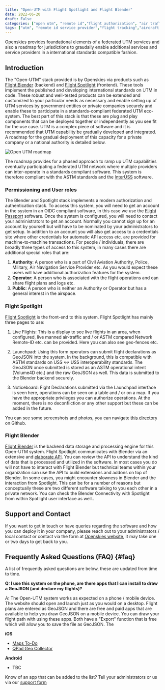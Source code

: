 ```yaml
---
title: "Open-UTM with Flight Spotlight and Flight Blender"
date: 2022-06-20
draft: False
categories: ["open utm", "remote id","flight authorization", "air traffic"]
tags: ["utm", "remote id service provider","flight tracking","aircraft surveillance","interuss"]
---
```


Openskies provides foundational elements of a federated UTM services and also a roadmap for jurisdictions to graudally enable additional services and service providers in a international standards compatible fashion.
<!--more-->

## Introduction
The "Open-UTM" stack provided is by Openskies via products such as [Flight Blender](https://flightblender.com) (backend) and [Flight Spotlight](https://flightspotlight.com) (frontend). These tools implement the published and developing international standards on UTM in code. These robust and well-tested products can be extended and customized to your particular needs as necessary and enable setting up of UTM services by government entities or private companies securely and enable these to participate in a standards-compliant federated UTM eco-system. The best part of this stack is that these are plug and play components that can be deployed together or independently as you see fit for the use case. UTM is a complex piece of software and it is recommended that UTM capability be gradually developed and integrated. A roadmap for the gradual deployment of this capacity for a private company or a national authority is detailed below. 

![Open UTM roadmap](/images/open-utm.roadmap.png)

The roadmap provides for a phased approach to ramp up UTM capabilities eventually participating a federated UTM network where multiple providers can inter-operate in a standards compliant software. This system is therefore compliant with the ASTM standards and the [InterUSS](https://interuss.org) software. 

### Permissioning and User roles
The Blender and Spotlight stack implements a modern authorization and authentication stack. To access this system, you will need to get an account in the system in an OIDC compliant software, in this case we use the [Flight Passport](https://id.openskies.sh) software. Once the system is configured, you will need to contact your administrators to get an account. Normally you cannot sign up for an account by yourself but will have to be nominated by your administrators to get setup. In addition to an account you will also get access to a credentials site where other credentials for automatic API access etc. are provided for machine-to-machine transactions. For people / individuals, there are broadly three types of access to this system, in many cases there are additional special roles that are: 

1. **Authority**: A person who is a part of Civil Aviation Authority, Police, Military, Air Navigation Service Provider etc. As you would expect these users will have additional authorization features for the system. 
2. **Operator**: A person who is associated with the flight operations and can share flight plans and logs etc. 
3. **Public**: A person who is neither an Authority or Operator but has a general interest in the airspace. 

### Flight Spotlight
[Flight Spotlight](https://flightspotlight.com) is the front-end to this system. Flight Spotlight has mainly three pages to use: 

1. Live Flights: This is a display to see live flights in an area, when configured, live manned air-traffic and / or ASTM compared Network Remote-ID etc. can be provided. Here you can also see geo-fences etc. 

2. Launchpad: Using this form operators can submit flight declarations as GeoJSON into the system. In the background, this is compatible with ASTM standards on USS <-> USS interoperability standards. The GeoJSON once submitted is stored as an ASTM operational intent (Volume4D etc.) and the raw GeoJSON as well. This data is submitted to the Blender backend securely. 

3. Noticeboard: Fight Declarations submitted via the Launchpad interface is seen here, operations can be seen on a table and / or on a map. If you have the appropriate privileges you can authorize operations. At the moment, there is no deconfliction or any other support but these can be added in the future. 

You can see some screenshots and photos, you can navigate [this directory](https://github.com/openskies-sh/flight-spotlight/tree/master/images/screenshots) on Github.

### Flight Blender
[Flight Blender](https://flightblender.com) is the backend data storage and processing engine for this Open-UTM system. Flight Spotlight communicates with Blender via an extensive and <a href="http://redocly.github.io/redoc/?url=https://raw.githubusercontent.com/openskies-sh/flight-blender/master/api/flight-blender-1.0.0-resolved.yaml">elaborate API</a>. You can review the API to understand the kind of data that is processed and utilized in the software. In most cases you do will not have to interact with Flight Blender but technical teams within your organization can use the API to build extensions and addons on top of Blender. Iin some cases, you might encounter slowness in Blender and the interaction from Spotlight. This can be for a number of reasons but conceptually these are two different software talking to you each other in a private network. You can check the Blender Connectivity with Spotlight from within Spotlight user interface as well.. 

## Support and Contact 
If you want to get in touch or have queries regarding the software and how you can deploy it in your company, please reach out to your administrators / local contact or contact via the form at [Openskies website](https://about.openskies.sh/#contact), it may take one or two days to get back to you.

## Frequently Asked Questions (FAQ) {#faq}
A list of frequently asked questions are below, these are updated from time to time. 

**Q: I use this system on the phone, are there apps that I can install to draw a GeoJSON (and declare my flights)?**

A: The Open-UTM system works as expected on a phone / mobile device. The website should open and launch just as you would on a desktop. Flight plans are entered as GeoJSON and there are free and paid apps that are available to help you draw GeoJSON on a mobile device. You can draw your flight path with using these apps. Both have a "Export" function that is free which will allow you to save the file as GeoJSON. The 

__iOS__

- [Maps To-Do](https://apps.apple.com/ie/app/maps-to-do/id1553502403)
- [QPad Geo Collector](https://apps.apple.com/ie/app/qpad-geo-collector/id1533262307)

__Android__
- TBC

Know of an app that can be added to the list? Tell your administrators or us via our [support form](https://about.openskies.sh/#contact)